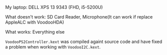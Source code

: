 My laptop: DELL XPS 13 9343 (FHD, i5-5200U)

What doesn't work:
SD Card Reader, Microphone(It can work if replace AppleALC with VoodooHDA)

What works:
Everything else

`VoodooPS2Controller.kext` was compiled againt source code and have fixed a problem when working with `VoodooI2C.kext`.
